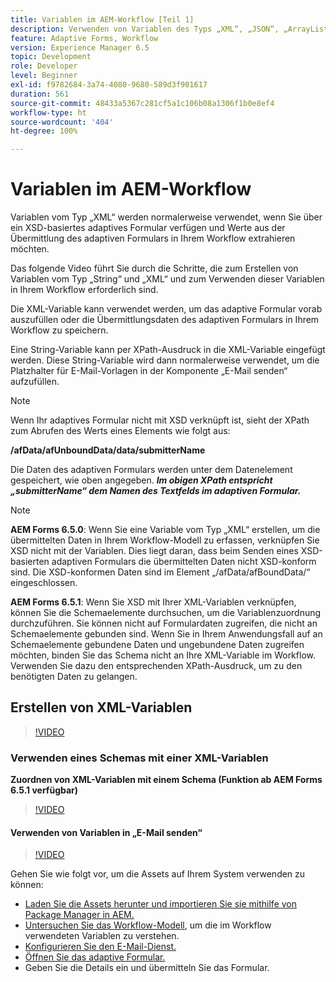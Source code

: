 ```yaml
---
title: Variablen im AEM-Workflow [Teil 1]
description: Verwenden von Variablen des Typs „XML“, „JSON“, „ArrayList“ und „Document“ in einem AEM-Workflow
feature: Adaptive Forms, Workflow
version: Experience Manager 6.5
topic: Development
role: Developer
level: Beginner
exl-id: f9782684-3a74-4080-9680-589d3f901617
duration: 561
source-git-commit: 48433a5367c281cf5a1c106b08a1306f1b0e8ef4
workflow-type: ht
source-wordcount: '404'
ht-degree: 100%

---
```


# Variablen im AEM-Workflow

Variablen vom Typ „XML“ werden normalerweise verwendet, wenn Sie über ein XSD-basiertes adaptives Formular verfügen und Werte aus der Übermittlung des adaptiven Formulars in Ihrem Workflow extrahieren möchten.

Das folgende Video führt Sie durch die Schritte, die zum Erstellen von Variablen vom Typ „String“ und „XML“ und zum Verwenden dieser Variablen in Ihrem Workflow erforderlich sind.

Die XML-Variable kann verwendet werden, um das adaptive Formular vorab auszufüllen oder die Übermittlungsdaten des adaptiven Formulars in Ihrem Workflow zu speichern.

Eine String-Variable kann per XPath-Ausdruck in die XML-Variable eingefügt werden. Diese String-Variable wird dann normalerweise verwendet, um die Platzhalter für E-Mail-Vorlagen in der Komponente „E-Mail senden“ aufzufüllen.

>[!NOTE]
>
>Wenn Ihr adaptives Formular nicht mit XSD verknüpft ist, sieht der XPath zum Abrufen des Werts eines Elements wie folgt aus:
>
>**/afData/afUnboundData/data/submitterName**

Die Daten des adaptiven Formulars werden unter dem Datenelement gespeichert, wie oben angegeben. **_Im obigen XPath entspricht „submitterName“ dem Namen des Textfelds im adaptiven Formular._**

>[!NOTE]
>
>**AEM Forms 6.5.0**: Wenn Sie eine Variable vom Typ „XML“ erstellen, um die übermittelten Daten in Ihrem Workflow-Modell zu erfassen, verknüpfen Sie XSD nicht mit der Variablen. Dies liegt daran, dass beim Senden eines XSD-basierten adaptiven Formulars die übermittelten Daten nicht XSD-konform sind. Die XSD-konformen Daten sind im Element „/afData/afBoundData/“ eingeschlossen.
>
>**AEM Forms 6.5.1**: Wenn Sie XSD mit Ihrer XML-Variablen verknüpfen, können Sie die Schemaelemente durchsuchen, um die Variablenzuordnung durchzuführen. Sie können nicht auf Formulardaten zugreifen, die nicht an Schemaelemente gebunden sind. Wenn Sie in Ihrem Anwendungsfall auf an Schemaelemente gebundene Daten und ungebundene Daten zugreifen möchten, binden Sie das Schema nicht an Ihre XML-Variable im Workflow. Verwenden Sie dazu den entsprechenden XPath-Ausdruck, um zu den benötigten Daten zu gelangen.

## Erstellen von XML-Variablen

>[!VIDEO](https://video.tv.adobe.com/v/26440?quality=12&learn=on)

### Verwenden eines Schemas mit einer XML-Variablen

**Zuordnen von XML-Variablen mit einem Schema (Funktion ab AEM Forms 6.5.1 verfügbar)**

>[!VIDEO](https://video.tv.adobe.com/v/35317?quality=12&learn=on&captions=ger)

#### Verwenden von Variablen in „E-Mail senden“

>[!VIDEO](https://video.tv.adobe.com/v/35318?quality=12&learn=on&captions=ger)

Gehen Sie wie folgt vor, um die Assets auf Ihrem System verwenden zu können:

* [Laden Sie die Assets herunter und importieren Sie sie mithilfe von Package Manager in AEM.](assets/xmlandstringvariable.zip)
* [Untersuchen Sie das Workflow-Modell](http://localhost:4502/editor.html/conf/global/settings/workflow/models/vacationrequest.html), um die im Workflow verwendeten Variablen zu verstehen.
* [Konfigurieren Sie den E-Mail-Dienst.](https://helpx.adobe.com/de/experience-manager/6-5/sites/administering/using/notification.html#ConfiguringtheMailService)
* [Öffnen Sie das adaptive Formular.](http://localhost:4502/content/dam/formsanddocuments/applicationfortimeoff/jcr:content?wcmmode=disabled)
* Geben Sie die Details ein und übermitteln Sie das Formular.
